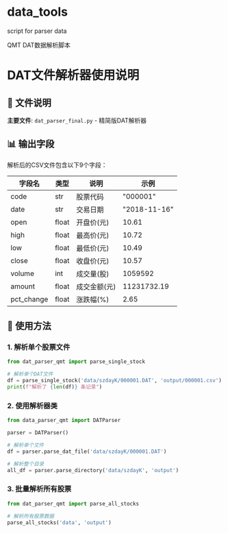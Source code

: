 # data_tools
script for parser data

QMT DAT数据解析脚本
# DAT文件解析器使用说明

## 📁 文件说明

**主要文件**: `dat_parser_final.py` - 精简版DAT解析器

## 📊 输出字段

解析后的CSV文件包含以下9个字段：

| 字段名 | 类型 | 说明 | 示例 |
|--------|------|------|------|
| code | str | 股票代码 | "000001" |
| date | str | 交易日期 | "2018-11-16" |
| open | float | 开盘价(元) | 10.61 |
| high | float | 最高价(元) | 10.72 |
| low | float | 最低价(元) | 10.49 |
| close | float | 收盘价(元) | 10.57 |
| volume | int | 成交量(股) | 1059592 |
| amount | float | 成交金额(元) | 11231732.19 |
| pct_change | float | 涨跌幅(%) | 2.65 |

## 🚀 使用方法

### 1. 解析单个股票文件

```python
from dat_parser_qmt import parse_single_stock

# 解析单个DAT文件
df = parse_single_stock('data/szdayK/000001.DAT', 'output/000001.csv')
print(f"解析了 {len(df)} 条记录")
```

### 2. 使用解析器类

```python
from data_parser_qmt import DATParser

parser = DATParser()

# 解析单个文件
df = parser.parse_dat_file('data/szdayK/000001.DAT')

# 解析整个目录
all_df = parser.parse_directory('data/szdayK', 'output')
```

### 3. 批量解析所有股票

```python
from dat_parser_qmt import parse_all_stocks

# 解析所有股票数据
parse_all_stocks('data', 'output')
```


